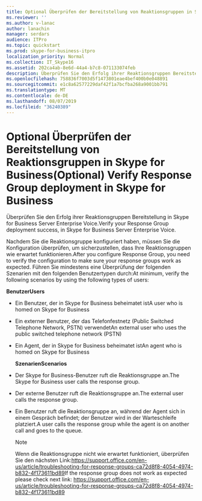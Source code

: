 ```yaml
---
title: Optional Überprüfen der Bereitstellung von Reaktionsgruppen in Skype for Business
ms.reviewer: ''
ms.author: v-lanac
author: lanachin
manager: serdars
audience: ITPro
ms.topic: quickstart
ms.prod: skype-for-business-itpro
localization_priority: Normal
ms.collection: IT_Skype16
ms.assetid: 202ca4ab-8e6d-44a4-b7c8-071133074feb
description: Überprüfen Sie den Erfolg ihrer Reaktionsgruppen Bereitstellung in Skype for Business Server Enterprise Voice.
ms.openlocfilehash: 758836f7003d5f1473801eae4bef400b0e048891
ms.sourcegitcommit: e1c8a62577229daf42f1a7bcfba268a9001bb791
ms.translationtype: MT
ms.contentlocale: de-DE
ms.lasthandoff: 08/07/2019
ms.locfileid: "36240389"
---
```

# <a name="optional-verify-response-group-deployment-in-skype-for-business"></a><span data-ttu-id="52ade-103">Optional Überprüfen der Bereitstellung von Reaktionsgruppen in Skype for Business</span><span class="sxs-lookup"><span data-stu-id="52ade-103">(Optional) Verify Response Group deployment in Skype for Business</span></span>
 
<span data-ttu-id="52ade-104">Überprüfen Sie den Erfolg ihrer Reaktionsgruppen Bereitstellung in Skype for Business Server Enterprise Voice.</span><span class="sxs-lookup"><span data-stu-id="52ade-104">Verify your Response Group deployment success, in Skype for Business Server Enterprise Voice.</span></span>
  
<span data-ttu-id="52ade-105">Nachdem Sie die Reaktionsgruppe konfiguriert haben, müssen Sie die Konfiguration überprüfen, um sicherzustellen, dass Ihre Reaktionsgruppen wie erwartet funktionieren.</span><span class="sxs-lookup"><span data-stu-id="52ade-105">After you configure Response Group, you need to verify the configuration to make sure your response groups work as expected.</span></span> <span data-ttu-id="52ade-106">Führen Sie mindestens eine Überprüfung der folgenden Szenarien mit den folgenden Benutzertypen durch:</span><span class="sxs-lookup"><span data-stu-id="52ade-106">At minimum, verify the following scenarios by using the following types of users:</span></span>
  
 <span data-ttu-id="52ade-107">**Benutzer**</span><span class="sxs-lookup"><span data-stu-id="52ade-107">**Users**</span></span>
  
- <span data-ttu-id="52ade-108">Ein Benutzer, der in Skype for Business beheimatet ist</span><span class="sxs-lookup"><span data-stu-id="52ade-108">A user who is homed on Skype for Business</span></span>
    
- <span data-ttu-id="52ade-109">Ein externer Benutzer, der das Telefonfestnetz (Public Switched Telephone Network, PSTN) verwendet</span><span class="sxs-lookup"><span data-stu-id="52ade-109">An external user who uses the public switched telephone network (PSTN)</span></span>
    
- <span data-ttu-id="52ade-110">Ein Agent, der in Skype for Business beheimatet ist</span><span class="sxs-lookup"><span data-stu-id="52ade-110">An agent who is homed on Skype for Business</span></span>
    
  <span data-ttu-id="52ade-111">**Szenarien**</span><span class="sxs-lookup"><span data-stu-id="52ade-111">**Scenarios**</span></span>
  
- <span data-ttu-id="52ade-112">Der Skype for Business-Benutzer ruft die Reaktionsgruppe an.</span><span class="sxs-lookup"><span data-stu-id="52ade-112">The Skype for Business user calls the response group.</span></span>
    
- <span data-ttu-id="52ade-113">Der externe Benutzer ruft die Reaktionsgruppe an.</span><span class="sxs-lookup"><span data-stu-id="52ade-113">The external user calls the response group.</span></span>
    
- <span data-ttu-id="52ade-114">Ein Benutzer ruft die Reaktionsgruppe an, während der Agent sich in einem Gespräch befindet; der Benutzer wird in der Warteschleife platziert.</span><span class="sxs-lookup"><span data-stu-id="52ade-114">A user calls the response group while the agent is on another call and goes to the queue.</span></span>

    > [!NOTE]
    > <span data-ttu-id="52ade-115">Wenn die Reaktionsgruppe nicht wie erwartet funktioniert, überprüfen Sie den nächsten Link:https://support.office.com/en-us/article/troubleshooting-for-response-groups-ca72d8f8-4054-4974-b832-4f173611bd89</span><span class="sxs-lookup"><span data-stu-id="52ade-115">If the response group does not work as expected please check next link: https://support.office.com/en-us/article/troubleshooting-for-response-groups-ca72d8f8-4054-4974-b832-4f173611bd89</span></span>
    

